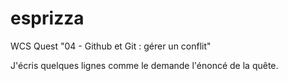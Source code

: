 # esprizza
WCS Quest "04 - Github et Git : gérer un conflit"

J'écris quelques lignes comme le demande l'énoncé de la quête.

